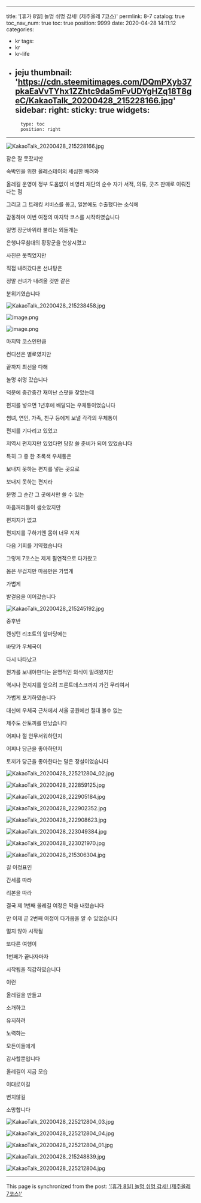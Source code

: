 
---
title: '[휴가 8일] 놀멍 쉬멍 갑세! (제주올레 7코스)'
permlink: 8-7
catalog: true
toc_nav_num: true
toc: true
position: 9999
date: 2020-04-28 14:11:12
categories:
- kr
tags:
- kr
- kr-life
- jeju
thumbnail: 'https://cdn.steemitimages.com/DQmPXyb37pkaEaVvTYhx1ZZhtc9da5mFvUDYgHZq18T8geC/KakaoTalk_20200428_215228166.jpg'
sidebar:
    right:
        sticky: true
widgets:
    -
        type: toc
        position: right
---


![KakaoTalk_20200428_215228166.jpg](https://cdn.steemitimages.com/DQmPXyb37pkaEaVvTYhx1ZZhtc9da5mFvUDYgHZq18T8geC/KakaoTalk_20200428_215228166.jpg)

잠은 잘 못잤지만

숙박인을 위한 올레스테이의 세심한 배려와

올레길 운영이 정부 도움없이 비영리 재단의 순수 자가 서적, 의류, 굿즈 판매로 이뤄진다는 점

그리고 그 트래킹 서비스를 몽고, 일본에도 수출했다는 소식에

감동하며 이번 여정의 마지막 코스를 시작하였습니다

일명 장군바위라 불리는 외돌개는

은행나무침대의 황장군을 연상시켰고

사진은 못찍었지만

직접 내려갔다온 선녀탕은 

정말 선녀가 내려올 것만 같은 

분위기였습니다

![KakaoTalk_20200428_215238458.jpg](https://cdn.steemitimages.com/DQmWixQwR6U5yXs325MLmQXY4t32C9BKb2rjppRnGaC5m5Z/KakaoTalk_20200428_215238458.jpg)

![image.png](https://cdn.steemitimages.com/DQmb4p1YPA2r8mQ3JFQVixZeV13dHqW7AWvsvf11ost2azJ/image.png)

![image.png](https://cdn.steemitimages.com/DQmdXqHC9LABAhdNbGXQhNBcsZXnPnW7CX4XtoLE3xv3cQn/image.png)


마지막 코스인만큼

컨디션은 별로였지만

끝까지 최선을 다해

놀멍 쉬멍 갔습니다

덕분에 중간중간 재미난 스팟을 찾았는데

편지를 넣으면 1년후에 배달되는 우체통이었습니다

썸녀, 연인, 가족, 친구 등에게 보낼 각각의 우체통이 

편지를 기다리고 있었고

저역시 편지지만 있었다면 당장 쓸 준비가 되어 있었습니다

특히 그 중 한 초록색 우체통은 

보내지 못하는 편지를 넣는 곳으로

보내지 못하는 편지라

분명 그 순간 그 곳에서만 쓸 수 있는

마음꺼리들이 샘솟았지만

편지지가 없고

편지지를 구하기엔 몸이 너무 지쳐

다음 기회를 기약했습니다

그렇게 7코스는 제게 필연적으로 다가왔고

몸은 무겁지만 마음만은 가볍게

가볍게 

발걸음을 이어갔습니다

![KakaoTalk_20200428_215245192.jpg](https://cdn.steemitimages.com/DQmTj7kyv5TeLqvhsbTF7Vh7xXRDhDowF1RZHK7jM92yysQ/KakaoTalk_20200428_215245192.jpg)

중후반

켄싱턴 리조트의 앞마당에는

바닷가 우체국이 

다시 나타났고

뭔가를 보내야한다는 운명적인 의식이 밀려왔지만

역시나 편지지를 얻으려 프론트데스크까지 가긴 무리여서

가볍게 포기하였습니다

대신에 우체국 근처에서 서울 공원에선 절대 볼수 없는  

제주도 산토끼를 만났습니다

어찌나 절 안무서워하던지

어찌나 당근을 좋아하던지

토끼가 당근을 좋아한다는 말은 정설이었습니다

![KakaoTalk_20200428_225212804_02.jpg](https://cdn.steemitimages.com/DQmYuPb54jUtExFuuFNeBsBb4TURYTYsum88oYt6HJbhyrs/KakaoTalk_20200428_225212804_02.jpg)

![KakaoTalk_20200428_222859125.jpg](https://cdn.steemitimages.com/DQmREzFBt2wW3z1Ya7rwQrHoQc464Vh8LjT247QzsmG133E/KakaoTalk_20200428_222859125.jpg)

![KakaoTalk_20200428_222905184.jpg](https://cdn.steemitimages.com/DQmaPKZhPN4EMkTTmzRVD6y6ek2CiYMmqxRHFe2fjGc55L1/KakaoTalk_20200428_222905184.jpg)

![KakaoTalk_20200428_222902352.jpg](https://cdn.steemitimages.com/DQmavBUGgaX69nWn4WSLkrD7nxUq5FJnWDyMnLEd2AdQfjv/KakaoTalk_20200428_222902352.jpg)

![KakaoTalk_20200428_222908623.jpg](https://cdn.steemitimages.com/DQmNVsA4UbKVki9GL9G2FyqzdajSNPxUN3P6qmJ64dnkDri/KakaoTalk_20200428_222908623.jpg)

![KakaoTalk_20200428_223049384.jpg](https://cdn.steemitimages.com/DQmRzyWyF9L6ZbWWkdrEozPkMjDGuJyD4PaV9FZQuM6Ji3k/KakaoTalk_20200428_223049384.jpg)

![KakaoTalk_20200428_223021970.jpg](https://cdn.steemitimages.com/DQmby2ryCPxDCxVb1hArbi4XsM2CDmaTTVFFKcPaySP7vFW/KakaoTalk_20200428_223021970.jpg)

![KakaoTalk_20200428_215306304.jpg](https://cdn.steemitimages.com/DQmdPLozX8QU9d8p74BtgssArXCDmtajw7HiqpVk8ofwEgc/KakaoTalk_20200428_215306304.jpg)

길 이정표인

간세를 따라

리본을 따라

결국 제 1번째 올레길 여정은 막을 내렸습니다

만 이제 곧 2번째 여정이 다가옴을 알 수 있었습니다

멀지 않아 시작될

또다른 여행이

1번째가 끝나자마자

시작됨을 직감하였습니다

이런 

올레길을 만들고

소개하고

유지하려

노력하는

모든이들에게 

감사할뿐입니다

올레길이 지금 모습

이대로이길

변치않길

소망합니다

![KakaoTalk_20200428_225212804_03.jpg](https://cdn.steemitimages.com/DQmPmzMrDj5q7s16APzAuygQUPZoM34R8gWQuRttphzph11/KakaoTalk_20200428_225212804_03.jpg)

![KakaoTalk_20200428_225212804_04.jpg](https://cdn.steemitimages.com/DQmbDAJie5GUaosDs8jMXqCT5kJd8NYfUAZgwGmMEjdrUA2/KakaoTalk_20200428_225212804_04.jpg)

![KakaoTalk_20200428_225212804_01.jpg](https://cdn.steemitimages.com/DQmUEtuRMEQk1Bumgc1EkCeV5ebGcLTW6meRn6kGttVeB5F/KakaoTalk_20200428_225212804_01.jpg)

![KakaoTalk_20200428_215248839.jpg](https://cdn.steemitimages.com/DQmYjh5RGtbMnyQqNECcehuuqaY2P9qygVYrikNWwUWmpPb/KakaoTalk_20200428_215248839.jpg)

![KakaoTalk_20200428_225212804.jpg](https://cdn.steemitimages.com/DQmZs75Rj5cycLtrnht74uSoLe4BKahQPXUx93yFXXvC28X/KakaoTalk_20200428_225212804.jpg)

- - -

This page is synchronized from the post: ['[휴가 8일] 놀멍 쉬멍 갑세! (제주올레 7코스)'](https://steemit.com/@coreabeforekorea/8-7)
